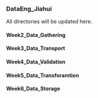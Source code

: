 
### DataEng_Jiahui ###

All directories will be updated here.



#### Week2_Data_Gathering ####

#### Week3_Data_Transport ####

#### Week4_Data_Validation ####

#### Week5_Data_Transforamtion ####

#### Week6_Data_Storage ####
